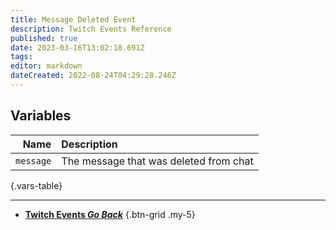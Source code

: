 ```yaml
---
title: Message Deleted Event
description: Twitch Events Reference
published: true
date: 2023-03-16T13:02:18.691Z
tags: 
editor: markdown
dateCreated: 2022-08-24T04:29:28.246Z
---
```


## Variables
Name | Description
----:|:------------
`message` | The message that was deleted from chat
{.vars-table}

---

- [<i class="mdi mdi-chevron-left"></i>**Twitch Events *Go Back***](/Platforms/Twitch/Events)
{.btn-grid .my-5}